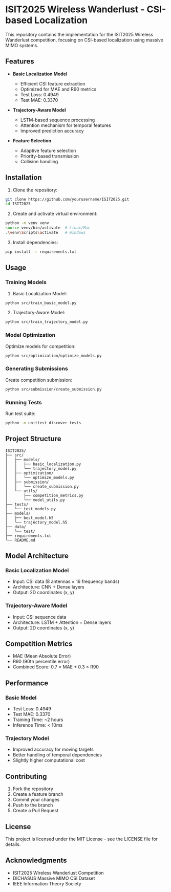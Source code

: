 # ISIT2025 Wireless Wanderlust - CSI-based Localization

This repository contains the implementation for the ISIT2025 Wireless Wanderlust competition, focusing on CSI-based localization using massive MIMO systems.

## Features

- **Basic Localization Model**
  - Efficient CSI feature extraction
  - Optimized for MAE and R90 metrics
  - Test Loss: 0.4949
  - Test MAE: 0.3370

- **Trajectory-Aware Model**
  - LSTM-based sequence processing
  - Attention mechanism for temporal features
  - Improved prediction accuracy

- **Feature Selection**
  - Adaptive feature selection
  - Priority-based transmission
  - Collision handling

## Installation

1. Clone the repository:
```bash
git clone https://github.com/yourusername/ISIT2025.git
cd ISIT2025
```

2. Create and activate virtual environment:
```bash
python -m venv venv
source venv/bin/activate  # Linux/Mac
.\venv\Scripts\activate   # Windows
```

3. Install dependencies:
```bash
pip install -r requirements.txt
```

## Usage

### Training Models

1. Basic Localization Model:
```bash
python src/train_basic_model.py
```

2. Trajectory-Aware Model:
```bash
python src/train_trajectory_model.py
```

### Model Optimization

Optimize models for competition:
```bash
python src/optimization/optimize_models.py
```

### Generating Submissions

Create competition submission:
```bash
python src/submission/create_submission.py
```

### Running Tests

Run test suite:
```bash
python -m unittest discover tests
```

## Project Structure

```
ISIT2025/
├── src/
│   ├── models/
│   │   ├── basic_localization.py
│   │   └── trajectory_model.py
│   ├── optimization/
│   │   └── optimize_models.py
│   ├── submission/
│   │   └── create_submission.py
│   └── utils/
│       ├── competition_metrics.py
│       └── model_utils.py
├── tests/
│   └── test_models.py
├── models/
│   ├── best_model.h5
│   └── trajectory_model.h5
├── data/
│   └── test/
├── requirements.txt
└── README.md
```

## Model Architecture

### Basic Localization Model
- Input: CSI data (8 antennas × 16 frequency bands)
- Architecture: CNN + Dense layers
- Output: 2D coordinates (x, y)

### Trajectory-Aware Model
- Input: CSI sequence data
- Architecture: LSTM + Attention + Dense layers
- Output: 2D coordinates (x, y)

## Competition Metrics

- MAE (Mean Absolute Error)
- R90 (90th percentile error)
- Combined Score: 0.7 × MAE + 0.3 × R90

## Performance

### Basic Model
- Test Loss: 0.4949
- Test MAE: 0.3370
- Training Time: ~2 hours
- Inference Time: < 10ms

### Trajectory Model
- Improved accuracy for moving targets
- Better handling of temporal dependencies
- Slightly higher computational cost

## Contributing

1. Fork the repository
2. Create a feature branch
3. Commit your changes
4. Push to the branch
5. Create a Pull Request

## License

This project is licensed under the MIT License - see the LICENSE file for details.

## Acknowledgments

- ISIT2025 Wireless Wanderlust Competition
- DICHASUS Massive MIMO CSI Dataset
- IEEE Information Theory Society 